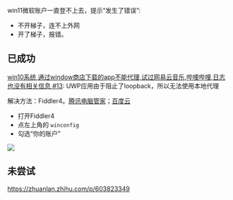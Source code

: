 win11微软账户一直登不上去，提示“发生了错误”:
- 不开梯子，连不上外网
- 开了梯子，报错。

## 已成功

[win10系统,通过window商店下载的app不能代理,试过网易云音乐,哔哩哔哩,日志也没有相关信息 #13](https://github.com/Fndroid/clash_for_windows_pkg/issues/13): UWP应用由于阻止了loopback，所以无法使用本地代理

解决方法：Fiddler4。[腾讯电脑管家](https://pc.qq.com/detail/10/detail_3330.html)；[百度云](链接：https://pan.baidu.com/s/1Z-dWE3gBQ0lbVCuBiLQIwg?pwd=s0lm)
- 打开Fiddler4
- 点左上角的 `winconfig`
- 勾选“你的账户”

    

![](https://cdn.jsdelivr.net/gh/sword4869/pic1@main/images/202406231914514.png)
## 未尝试

<https://zhuanlan.zhihu.com/p/603823349>